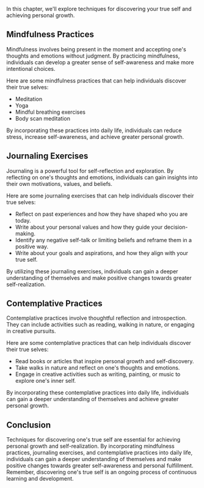 
In this chapter, we'll explore techniques for discovering your true self and achieving personal growth.

Mindfulness Practices
---------------------

Mindfulness involves being present in the moment and accepting one's thoughts and emotions without judgment. By practicing mindfulness, individuals can develop a greater sense of self-awareness and make more intentional choices.

Here are some mindfulness practices that can help individuals discover their true selves:

* Meditation
* Yoga
* Mindful breathing exercises
* Body scan meditation

By incorporating these practices into daily life, individuals can reduce stress, increase self-awareness, and achieve greater personal growth.

Journaling Exercises
--------------------

Journaling is a powerful tool for self-reflection and exploration. By reflecting on one's thoughts and emotions, individuals can gain insights into their own motivations, values, and beliefs.

Here are some journaling exercises that can help individuals discover their true selves:

* Reflect on past experiences and how they have shaped who you are today.
* Write about your personal values and how they guide your decision-making.
* Identify any negative self-talk or limiting beliefs and reframe them in a positive way.
* Write about your goals and aspirations, and how they align with your true self.

By utilizing these journaling exercises, individuals can gain a deeper understanding of themselves and make positive changes towards greater self-realization.

Contemplative Practices
-----------------------

Contemplative practices involve thoughtful reflection and introspection. They can include activities such as reading, walking in nature, or engaging in creative pursuits.

Here are some contemplative practices that can help individuals discover their true selves:

* Read books or articles that inspire personal growth and self-discovery.
* Take walks in nature and reflect on one's thoughts and emotions.
* Engage in creative activities such as writing, painting, or music to explore one's inner self.

By incorporating these contemplative practices into daily life, individuals can gain a deeper understanding of themselves and achieve greater personal growth.

Conclusion
----------

Techniques for discovering one's true self are essential for achieving personal growth and self-realization. By incorporating mindfulness practices, journaling exercises, and contemplative practices into daily life, individuals can gain a deeper understanding of themselves and make positive changes towards greater self-awareness and personal fulfillment. Remember, discovering one's true self is an ongoing process of continuous learning and development.
